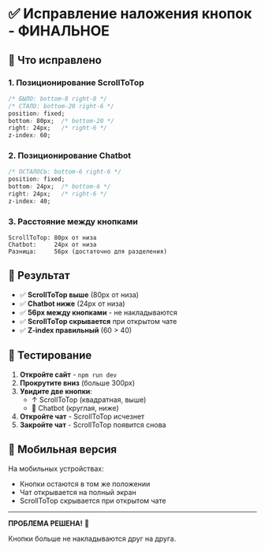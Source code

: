 # ✅ Исправление наложения кнопок - ФИНАЛЬНОЕ

## 🔧 Что исправлено

### 1. Позиционирование ScrollToTop
```css
/* БЫЛО: bottom-8 right-8 */
/* СТАЛО: bottom-20 right-6 */
position: fixed;
bottom: 80px;  /* bottom-20 */
right: 24px;   /* right-6 */
z-index: 60;
```

### 2. Позиционирование Chatbot
```css
/* ОСТАЛОСЬ: bottom-6 right-6 */
position: fixed;
bottom: 24px;  /* bottom-6 */
right: 24px;   /* right-6 */
z-index: 40;
```

### 3. Расстояние между кнопками
```
ScrollToTop: 80px от низа
Chatbot:     24px от низа
Разница:     56px (достаточно для разделения)
```

## 🎯 Результат

- ✅ **ScrollToTop выше** (80px от низа)
- ✅ **Chatbot ниже** (24px от низа)  
- ✅ **56px между кнопками** - не накладываются
- ✅ **ScrollToTop скрывается** при открытом чате
- ✅ **Z-index правильный** (60 > 40)

## 🧪 Тестирование

1. **Откройте сайт** - `npm run dev`
2. **Прокрутите вниз** (больше 300px)
3. **Увидите две кнопки**:
   - ↑ ScrollToTop (квадратная, выше)
   - 💬 Chatbot (круглая, ниже)
4. **Откройте чат** - ScrollToTop исчезнет
5. **Закройте чат** - ScrollToTop появится снова

## 📱 Мобильная версия

На мобильных устройствах:
- Кнопки остаются в том же положении
- Чат открывается на полный экран
- ScrollToTop скрывается при открытом чате

---

**ПРОБЛЕМА РЕШЕНА!** 🎉

Кнопки больше не накладываются друг на друга.
